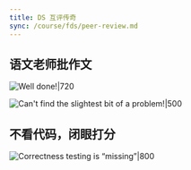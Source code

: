 ```yaml
---
title: DS 互评传奇
sync: /course/fds/peer-review.md
---
```


## 语文老师批作文

![Well done!|720](https://static.memset0.cn/img/v6/2024/04/02/KjYay74j.png)

![Can't find the slightest bit of a problem!|500](https://static.memset0.cn/img/v6/2024/04/02/ZAKjqmki.png)

## 不看代码，闭眼打分

![Correctness testing is “missing”|800](https://static.memset0.cn/img/v6/2024/04/02/5fWohsaA.png)

